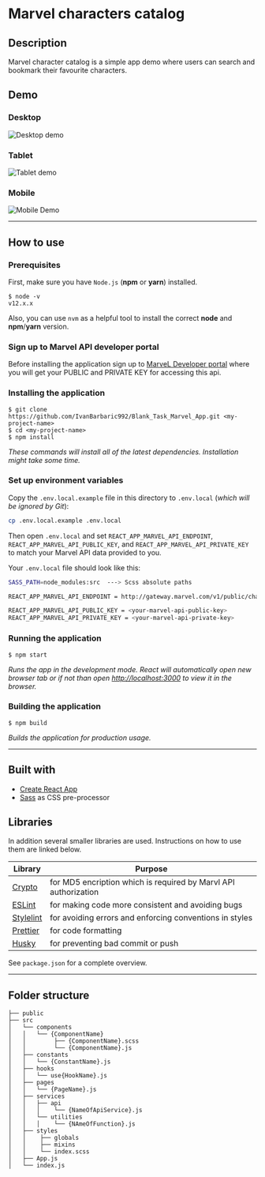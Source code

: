 # Marvel characters catalog

## Description

Marvel character catalog is a simple app demo where users can search and bookmark their favourite characters.

## Demo

### Desktop

![Desktop demo](./public/desktop_demo.PNG)

### Tablet

![Tablet demo](./public/tablet_demo.PNG)

### Mobile

![Mobile Demo](./public/mobile_demo.PNG)

---

## How to use

### Prerequisites

First, make sure you have `Node.js` (**npm** or **yarn**) installed.

```
$ node -v
v12.x.x
```

Also, you can use `nvm` as a helpful tool to install the correct **node** and **npm**/**yarn** version.

### Sign up to Marvel API developer portal

Before installing the application sign up to [MarveL Developer portal](https://developer.marvel.com/) where you will get your PUBLIC and PRIVATE KEY for accessing this api.

### Installing the application

```
$ git clone https://github.com/IvanBarbaric992/Blank_Task_Marvel_App.git <my-project-name>
$ cd <my-project-name>
$ npm install
```

_These commands will install all of the latest dependencies. Installation might take some time._

### Set up environment variables

Copy the `.env.local.example` file in this directory to `.env.local` (_which will be ignored by Git_):

```bash
cp .env.local.example .env.local
```

Then open `.env.local` and set `REACT_APP_MARVEL_API_ENDPOINT`, `REACT_APP_MARVEL_API_PUBLIC_KEY`, and `REACT_APP_MARVEL_API_PRIVATE_KEY` to match your Marvel API data provided to you.

Your `.env.local` file should look like this:

```bash
SASS_PATH=node_modules:src  ---> Scss absolute paths

REACT_APP_MARVEL_API_ENDPOINT = http://gateway.marvel.com/v1/public/characters

REACT_APP_MARVEL_API_PUBLIC_KEY = <your-marvel-api-public-key>
REACT_APP_MARVEL_API_PRIVATE_KEY = <your-marvel-api-private-key>
```

### Running the application

```
$ npm start
```

_Runs the app in the development mode. React will automatically open new browser tab or if not than open [http://localhost:3000](http://localhost:3000) to view it in the browser._

### Building the application

```
$ npm build
```

_Builds the application for production usage._

---

## Built with

- [Create React App](https://github.com/facebook/create-react-app)
- [Sass](https://github.com/sass/dart-sass) as CSS pre-processor

## Libraries

In addition several smaller libraries are used. Instructions on how to use them are linked below.

| Library                                             | Purpose                                                         |
| --------------------------------------------------- | --------------------------------------------------------------- |
| [Crypto](https://github.com/brix/crypto-js)         | for MD5 encription which is required by Marvl API authorization |
| [ESLint](https://github.com/eslint/eslint)          | for making code more consistent and avoiding bugs               |
| [Stylelint](https://github.com/stylelint/stylelint) | for avoiding errors and enforcing conventions in styles         |
| [Prettier](https://github.com/prettier/prettier)    | for code formatting                                             |
| [Husky](https://github.com/typicode/husky)          | for preventing bad commit or push                               |

See `package.json` for a complete overview.

---

## Folder structure

```
├── public
├── src
│   └── components
│   │   └── {ComponentName}
│   │        ├── {ComponentName}.scss
│   │        └── {ComponentName}.js
│   ├── constants
│   │   └── {ConstantName}.js
│   ├── hooks
│   │   └── use{HookName}.js
│   ├── pages
│   │   └── {PageName}.js
│   ├── services
│   │   ├── api
│   │   │    └── {NameOfApiService}.js
│   │   └── utilities
│   │   │    └── {NAmeOfFunction}.js
│   ├── styles
│   │    ├── globals
│   │    ├── mixins
│   │    └── index.scss
│   ├── App.js
│   └── index.js
```
